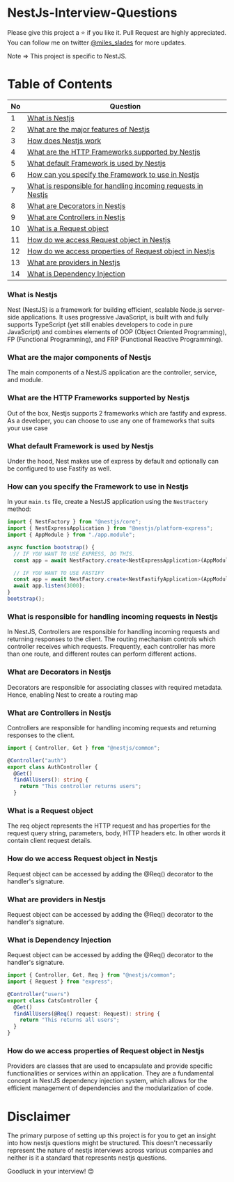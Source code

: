 # NestJs-Interview-Questions

Please give this project a :star: if you like it. Pull Request are highly appreciated. You can follow me on twitter [@miles_slades](https://twitter.com/miles_slades) for more updates.

Note => This project is specific to NestJS.

# Table of Contents

| No  | Question                                                                                                                      |
| --- | ----------------------------------------------------------------------------------------------------------------------------- |
| 1   | [What is Nestjs](#what-is-nestjs)                                                                                             |
| 2   | [What are the major features of Nestjs](#what-are-the-major-features-of-nestjs)                                               |
| 3   | [How does Nestjs work](#How-does-nestjs-work)                                                                                 |
| 4   | [What are the HTTP Frameworks supported by Nestjs](#What-are-the-HTTP-Frameworks-supported-by-Nestjs)                         |
| 5   | [What default Framework is used by Nestjs](#What-default-framwork-is-used-by-Nestjs)                                          |
| 6   | [How can you specify the Framework to use in Nestjs](#How-can-you-specify-the-Framework-to-use-in-Nestjs)                     |
| 7   | [What is responsible for handling incoming requests in Nestjs](#What-is-responsible-for-handling-incoming-requests-in-Nestjs) |
| 8   | [What are Decorators in Nestjs](#What-are-decorators-in-Nestjs)                                                               |
| 9   | [What are Controllers in Nestjs](#What-are-controllers-in-Nestjs)                                                             |
| 10  | [What is a Request object](#What-is-a-request-object)                                                                         |
| 11  | [How do we access Request object in Nestjs](#How-do-we-access-request-object-in-nestjs)                                       |
| 12  | [How do we access properties of Request object in Nestjs](#How-do-we-access-properties-of-request-object-in-nestjs)           |
| 13  | [What are providers in Nestjs](#What-are-providers-in-nestjs)                                                                 |
| 14  | [What is Dependency Injection](#What-is-dependency-injection)                                                                 |

### What is Nestjs

Nest (NestJS) is a framework for building efficient, scalable Node.js server-side applications. It uses progressive JavaScript, is built with and fully supports TypeScript (yet still enables developers to code in pure JavaScript) and combines elements of OOP (Object Oriented Programming), FP (Functional Programming), and FRP (Functional Reactive Programming).

### What are the major components of Nestjs

The main components of a NestJS application are the controller, service, and module.

### What are the HTTP Frameworks supported by Nestjs

Out of the box, Nestjs supports 2 frameworks which are fastify and express. As a developer, you can choose to use any one of frameworks that suits your use case

### What default Framework is used by Nestjs

Under the hood, Nest makes use of express by default and optionally can be configured to use Fastify as well.

### How can you specify the Framework to use in Nestjs

In your `main.ts` file, create a NestJS application using the `NestFactory` method:

```typescript
import { NestFactory } from "@nestjs/core";
import { NestExpressApplication } from "@nestjs/platform-express";
import { AppModule } from "./app.module";

async function bootstrap() {
  // IF YOU WANT TO USE EXPRESS, DO THIS.
  const app = await NestFactory.create<NestExpressApplication>(AppModule);

  // IF YOU WANT TO USE FASTIFY
  const app = await NestFactory.create<NestFastifyApplication>(AppModule);
  await app.listen(3000);
}
bootstrap();
```

### What is responsible for handling incoming requests in Nestjs

In NestJS, Controllers are responsible for handling incoming requests and returning responses to the client. The routing mechanism controls which controller receives which requests. Frequently, each controller has more than one route, and different routes can perform different actions.

### What are Decorators in Nestjs

Decorators are responsible for associating classes with required metadata. Hence, enabling Nest to create a routing map

### What are Controllers in Nestjs

Controllers are responsible for handling incoming requests and returning responses to the client.

```typescript
import { Controller, Get } from "@nestjs/common";

@Controller("auth")
export class AuthController {
  @Get()
  findAllUsers(): string {
    return "This controller returns users";
  }
```

### What is a Request object

The req object represents the HTTP request and has properties for the request query string, parameters, body, HTTP headers etc. In other words it contain client request details.

### How do we access Request object in Nestjs

Request object can be accessed by adding the @Req() decorator to the handler's signature.

### What are providers in Nestjs

Request object can be accessed by adding the @Req() decorator to the handler's signature.

### What is Dependency Injection

Request object can be accessed by adding the @Req() decorator to the handler's signature.

```typescript
import { Controller, Get, Req } from "@nestjs/common";
import { Request } from "express";

@Controller("users")
export class CatsController {
  @Get()
  findAllUsers(@Req() request: Request): string {
    return "This returns all users";
  }
}
```

### How do we access properties of Request object in Nestjs

Providers are classes that are used to encapsulate and provide specific functionalities or services within an application. They are a fundamental concept in NestJS dependency injection system, which allows for the efficient management of dependencies and the modularization of code.

# Disclaimer

The primary purpose of setting up this project is for you to get an insight into how nestjs questions might be structured. This doesn't necessarily represent the nature of nestjs interviews across various companies and neither is it a standard that represents nestjs questions.

Goodluck in your interview! :blush:

